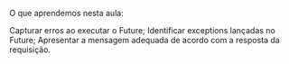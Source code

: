 O que aprendemos nesta aula:

Capturar erros ao executar o Future;
Identificar exceptions lançadas no Future;
Apresentar a mensagem adequada de acordo com a resposta da requisição.